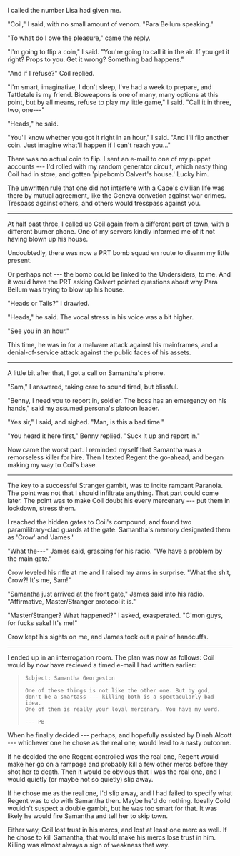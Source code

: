 I called the number Lisa had given me.

"Coil," I said, with no small amount of venom. "Para Bellum speaking."

"To what do I owe the pleasure," came the reply.

"I'm going to flip a coin," I said. "You're going to call it in the air.
If you get it right? Props to you. Get it wrong? Something bad happens."

"And if I refuse?" Coil replied.

"I'm smart, imaginative, I don't sleep, I've had a week to prepare, and Tattletale
is my friend. Bioweapons is one of many, many options at this point, but
by all means, refuse to play my little game," I said. "Call it in three,
two, one---"

"Heads," he said.

"You'll know whether you got it right in an hour," I said. "And I'll flip another
coin. Just imagine what'll happen if I can't reach you..."

There was no actual coin to flip. I sent an e-mail to one of my puppet accounts
--- I'd rolled with my random generator circuit, which nasty thing Coil had
in store, and gotten 'pipebomb Calvert's house.' Lucky him.

The unwritten rule that one did not interfere with a Cape's civilian life
was there by mutual agreement, like the Geneva convetion against
war crimes. Trespass against others, and others would tresspass against you.

----

At half past three, I called up Coil again from a different part of town, with
a different burner phone. One of my servers kindly informed me of it not having
blown up his house.

Undoubtedly, there was now a PRT bomb squad en route to disarm my little present.

Or perhaps not --- the bomb could be linked to the Undersiders, to me. And it would
have the PRT asking Calvert pointed questions about why Para Bellum was trying to
blow up his house.

"Heads or Tails?" I drawled.

"Heads," he said. The vocal stress in his voice was a bit higher.

"See you in an hour."

This time, he was in for a malware attack against his mainframes,
and a denial-of-service attack against the public faces of his assets.

----

A little bit after that, I got a call on Samantha's phone.

"Sam," I answered, taking care to sound tired, but blissful.

"Benny, I need you to report in, soldier. The boss has an emergency on his hands," said
my assumed persona's platoon leader.

"Yes sir," I said, and sighed. "Man, is this a bad time."

"You heard it here first," Benny replied. "Suck it up and report in."

Now came the worst part. I reminded myself that Samantha was a remorseless killer
for hire. Then I texted Regent the go-ahead, and began making my way to Coil's base.

----

The key to a successful Stranger gambit, was to incite rampant Paranoia. The point was
not that I should infiltrate anything. That part could come later. The point was to
make Coil doubt his every mercenary --- put them in lockdown, stress them.

I reached the hidden gates to Coil's compound, and found two paramilitrary-clad guards at the 
gate. Samantha's memory designated them as 'Crow' and 'James.'

"What the---" James said, grasping for his radio. "We have a problem by the main gate."

Crow leveled his rifle at me and I raised my arms in surprise. "What the shit, Crow?! It's
me, Sam!"

"Samantha just arrived at the front gate," James said into his radio. "Affirmative, Master/Stranger
protocol it is."

"Master/Stranger? What happened?" I asked, exasperated. "C'mon guys, for fucks sake! It's me!"

Crow kept his sights on me, and James took out a pair of handcuffs.

----

I ended up in an interrogation room. The plan was now as follows: Coil would by now have recieved a timed
e-mail I had written earlier:

> ~~~
> Subject: Samantha Georgeston
>
> One of these things is not like the other one. But by god,
> don't be a smartass --- killing both is a spectacularly bad idea.
> One of them is really your loyal mercenary. You have my word.
>
> --- PB
> ~~~

When he finally decided --- perhaps, and hopefully assisted by Dinah Alcott --- whichever one he chose as
the real one, would lead to a nasty outcome.

If he decided the one Regent controlled was the real one, Regent would make her go on a rampage and probably
kill a few other mercs before they shot her to death. Then it would be obvious that I was the real one, and
I would quietly (or maybe not so quietly) slip away.

If he chose me as the real one, I'd slip away, and I had failed to specify what Regent was to do with Samantha
then. Maybe he'd do nothing. Ideally Coild wouldn't suspect a double gambit, but he was too smart for that. It
was likely he would fire Samantha and tell her to skip town.

Either way, Coil lost trust in his mercs, and lost at least one merc as well. If he chose to kill Samantha,
that would make his mercs lose trust in him. Killing was almost always a sign of weakness that way.
